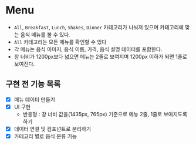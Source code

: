 # Menu

- `All`, `Breakfast`, `Lunch`, `Shakes`, `Dinner` 카테고리가 나눠져 있으며 카테고리에 맞는 음식 메뉴를 볼 수 있다.
- `All` 카테고리는 모든 메뉴를 확인할 수 있다
- 각 메뉴는 음식 이미지, 음식 이름, 가격, 음식 설명 데이터를 포함한다.
- 창 너비가 1200px보다 넓으면 메뉴는 2줄로 보여지며 1200px 이하가 되면 1줄로 보여진다.

## 구현 전 기능 목록

- [x] 메뉴 데이터 만들기
- [x] UI 구현
  - 반응형 : 창 너비 값을(1435px, 765px) 기준으로 메뉴 2줄, 1줄로 보여지도록 하기
- [x] 데이터 연결 및 컴포넌트로 분리하기
- [x] 카테고리 별로 음식 분류 기능
